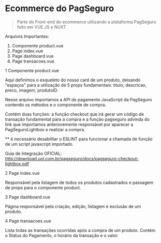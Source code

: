# Ecommerce do PagSeguro

> Parte do Front-end do ecommerce utilizando a plataforma PagSeguro feito em VUE.JS e NUXT

Arquivos Importantes: 

1. Componente product.vue
2. Page index.vue
3. Page dashboard.vue
4. Page transacoes.vue

1 Componente product.vue

Aqui definimos o esqueleto do nosso card de um produto, deixando "espaços" para a utilização de 5 props fundamentais: 
titulo, descricao, preco, imagem, produtoID.

Nesse arquivo importamos a API de pagamento JavaScript da PagSeguro contendo os métodos e o componente de compra.

Contém duas funções: a função checkout que irá gerar um código de transação fundamental para a compra e a função 
pagseguro advinda do link que importamos anterioremente responsável por aparecer a PagSeguroLightbox e realizar a compra.

** é necessário desabilitar o ESLINT para funcionar a chamada de função de um script javascript importado.

Guia de Integração OFICIAL: http://download.uol.com.br/pagseguro/docs/pagseguro-checkout-lightbox.pdf

2 Page index.vue

Responsável pela listagem de todos os produtos cadastrados e passagem de props para o componente product.

3 Page dashboard.vue

Página responsável pela criação, edição, listagem e exclusão de um produto.

4 Page transacoes.vue

Lista todas as transações ocorridas após a compra de um produto. Contém o Status do Pagamento, o horário da transação e o valor.
